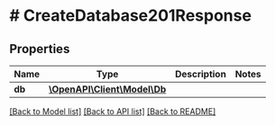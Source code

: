 # # CreateDatabase201Response

## Properties

Name | Type | Description | Notes
------------ | ------------- | ------------- | -------------
**db** | [**\OpenAPI\Client\Model\Db**](Db.md) |  |

[[Back to Model list]](../../README.md#models) [[Back to API list]](../../README.md#endpoints) [[Back to README]](../../README.md)
